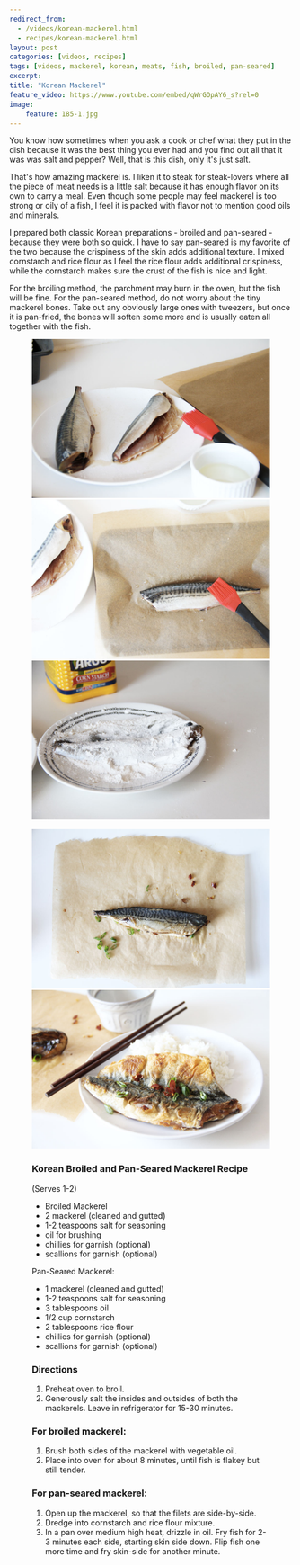```yaml
---
redirect_from: 
  - /videos/korean-mackerel.html
  - recipes/korean-mackerel.html
layout: post
categories: [videos, recipes]
tags: [videos, mackerel, korean, meats, fish, broiled, pan-seared]
excerpt: 
title: "Korean Mackerel"
feature_video: https://www.youtube.com/embed/qWrGOpAY6_s?rel=0
image:
    feature: 185-1.jpg
---
```


You know how sometimes when you ask a cook or chef what they put in the dish because it was the best thing you ever had and you find out all that it was was salt and pepper?  Well, that is this dish, only it's just salt.


That's how amazing mackerel is.  I liken it to steak for steak-lovers where all the piece of meat needs is a little salt because it has enough flavor on its own to carry a meal.  Even though some people may feel mackerel is too strong or oily of a fish, I feel it is packed with flavor not to mention good oils and minerals.


I prepared both classic Korean preparations - broiled and pan-seared - because they were both so quick.  I have to say pan-seared is my favorite of the two because the crispiness of the skin adds additional texture.  I mixed cornstarch and rice flour as I feel the rice flour adds additional crispiness, while the cornstarch makes sure the crust of the fish is nice and light.


For the broiling method, the parchment may burn in the oven, but the fish will be fine.  For the pan-seared method, do not worry about the tiny mackerel bones.  Take out any obviously large ones with tweezers, but once it is pan-fried, the bones will soften some more and is usually eaten all together with the fish.


<figure class="third">
    <img src="/images/185-2.jpg">
    <img src="/images/185-3.jpg">
    <img src="/images/185-4.jpg">
</figure>

<figure class="half">
    <img src="/images/185-5.jpg">
    <img src="/images/185-6.jpg">
</figure>


<figure class="ingredients" markdown="1">

### Korean Broiled and Pan-Seared Mackerel Recipe
(Serves 1-2)

- Broiled Mackerel
- 2 mackerel (cleaned and gutted)
- 1-2 teaspoons salt for seasoning
- oil for brushing 
- chillies for garnish (optional)
- scallions for garnish (optional)

Pan-Seared Mackerel:

- 1 mackerel (cleaned and gutted)
- 1-2 teaspoons salt for seasoning
- 3 tablespoons oil  
- 1/2 cup cornstarch
- 2 tablespoons rice flour
- chillies for garnish (optional)
- scallions for garnish (optional)



</figure>
<figure class="directions" markdown="1">

### Directions

1. Preheat oven to broil.  
2. Generously salt the insides and outsides of both the mackerels.  Leave in refrigerator for 15-30 minutes.

### For broiled mackerel:

1. Brush both sides of the mackerel with vegetable oil.
2. Place into oven for about 8 minutes, until fish is flakey but still tender.

### For pan-seared mackerel: 

1. Open up the mackerel, so that the filets are side-by-side.
2. Dredge into cornstarch and rice flour mixture.
2. In a pan over medium high heat, drizzle in oil.  Fry fish for 2-3 minutes each side, starting skin side down. Flip fish one more time and fry skin-side for another minute.


</figure>
